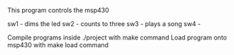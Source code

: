 This program controls the msp430

sw1 - dims the led
sw2 - counts to three
sw3 - plays a song
sw4 - 

Compile programs inside ./project with make command
Load program onto msp430 with make load command
